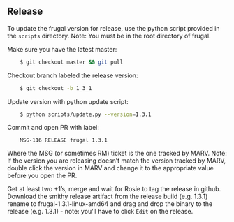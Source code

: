 ## Release

To update the frugal version for release, use the python script provided in the
`scripts` directory. Note: You must be in the root directory of frugal.

Make sure you have the latest master:

```bash
    $ git checkout master && git pull
```

Checkout branch labeled the release version:

```bash
    $ git checkout -b 1_3_1
```

Update version with python update script:

```bash
    $ python scripts/update.py --version=1.3.1
```

Commit and open PR with label:

```
    MSG-116 RELEASE frugal 1.3.1 
```

Where the MSG (or sometimes RM) ticket is the one tracked by MARV. Note: If the
version you are releasing doesn’t match the version tracked by MARV, double
click the version in MARV and change it to the appropriate value before you
open the PR.

Get at least two +1’s, merge and wait for Rosie to tag the release in github.
Download the smithy release artifact from the release build (e.g.  1.3.1)
rename to frugal-1.3.1-linux-amd64 and drag and drop the binary to the release
(e.g. 1.3.1) - note: you’ll have to click `Edit` on the release.
